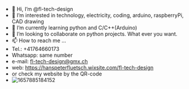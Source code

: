 - 👋 Hi, I’m @fl-tech-design
- 👀 I’m interested in technology, electricity, coding, arduino, raspberryPi, CAD drawing
- 🌱 I’m currently learning python and C/C++(Arduino)
- 💞️ I’m looking to collaborate on python projects. What ever you want.
- 📫 How to reach me ...
- Tel.: +41764660173
- Whatsapp: same number
- e-mail: fl-tech-design@gmx.ch
- web: https://hanspeterfluetsch.wixsite.com/fl-tech-design
- or check my website by the QR-code
- ![1657885184152](https://user-images.githubusercontent.com/101580321/179216302-34238b48-78e0-40b1-a4d8-e93de0e5e34d.jpg)
<!---
fl-tech-design/fl-tech-design is a ✨ special ✨ repository because its `README.md` (this file) appears on your GitHub profile.
You can click the Preview link to take a look at your changes.
--->
